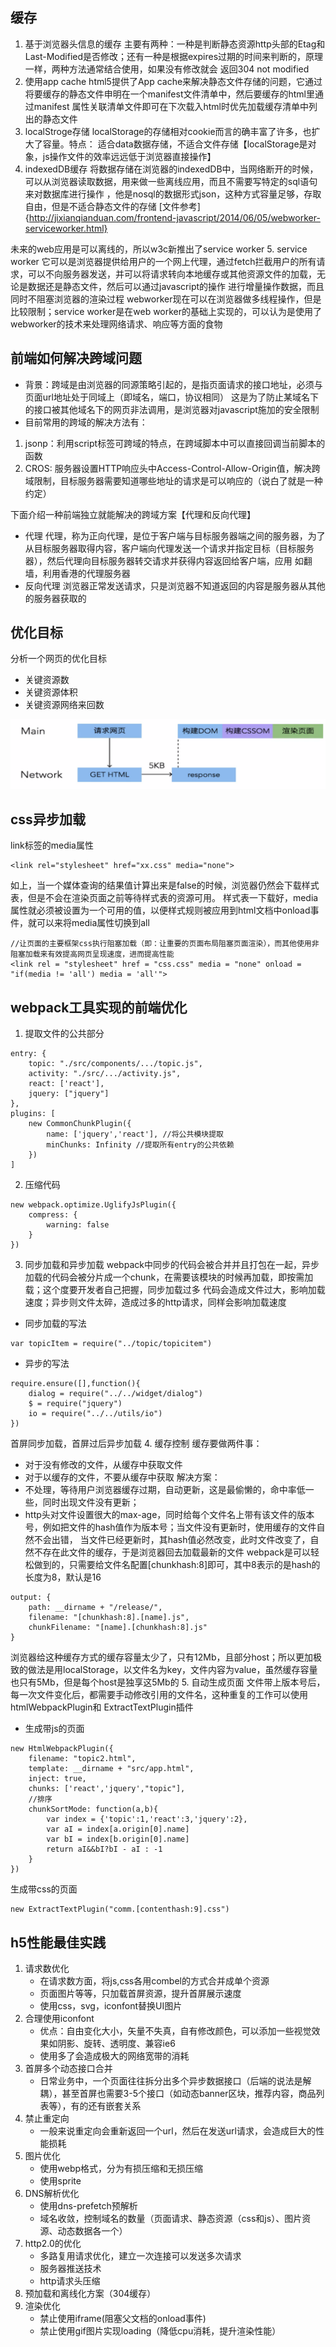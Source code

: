 ## 缓存
1. 基于浏览器头信息的缓存
主要有两种：一种是判断静态资源http头部的Etag和Last-Modified是否修改；还有一种是根据expires过期的时间来判断的，原理一样，两种方法通常结合使用，如果没有修改就会
返回304 not modified
2. 使用app cache
html5提供了App cache来解决静态文件存储的问题，它通过将要缓存的静态文件申明在一个manifest文件清单中，然后要缓存的html里通过manifest
属性关联清单文件即可在下次载入html时优先加载缓存清单中列出的静态文件
3. localStroge存储
localStorage的存储相对cookie而言的确丰富了许多，也扩大了容量。特点：
适合data数据存储，不适合文件存储【localStorage是对象，js操作文件的效率远远低于浏览器直接操作】
4. indexedDB缓存
将数据存储在浏览器的indexedDB中，当网络断开的时候，可以从浏览器读取数据，用来做一些离线应用，而且不需要写特定的sql语句来对数据库进行操作
，他是nosql的数据形式json，这种方式容量足够，存取自由，但是不适合静态文件的存储
[文件参考]{http://jixianqianduan.com/frontend-javascript/2014/06/05/webworker-serviceworker.html}

未来的web应用是可以离线的，所以w3c新推出了service worker
5. service worker
它可以是浏览器提供给用户的一个网上代理，通过fetch拦截用户的所有请求，可以不向服务器发送，并可以将请求转向本地缓存或其他资源文件的加载，无论是数据还是静态文件，然后可以通过javascript的操作
进行增量操作数据，而且同时不阻塞浏览器的渲染过程
webworker现在可以在浏览器做多线程操作，但是比较限制；service worker是在web worker的基础上实现的，可以认为是使用了webworker的技术来处理网络请求、响应等方面的食物

## 前端如何解决跨域问题
- 背景：跨域是由浏览器的同源策略引起的，是指页面请求的接口地址，必须与页面url地址处于同域上（即域名，端口，协议相同）
这是为了防止某域名下的接口被其他域名下的网页非法调用，是浏览器对javascript施加的安全限制
- 目前常用的跨域的解决方法有：
1. jsonp：利用script标签可跨域的特点，在跨域脚本中可以直接回调当前脚本的函数
2. CROS: 服务器设置HTTP响应头中Access-Control-Allow-Origin值，解决跨域限制，目标服务器需要知道哪些地址的请求是可以响应的（说白了就是一种约定）

下面介绍一种前端独立就能解决的跨域方案【代理和反向代理】
- 代理
代理，称为正向代理，是位于客户端与目标服务器端之间的服务器，为了从目标服务器取得内容，客户端向代理发送一个请求并指定目标（目标服务器），然后代理向目标服务器转交请求并获得内容返回给客户端，应用
如翻墙，利用香港的代理服务器
- 反向代理
浏览器正常发送请求，只是浏览器不知道返回的内容是服务器从其他的服务器获取的

## 优化目标
分析一个网页的优化目标
- 关键资源数
- 关键资源体积
- 关键资源网络来回数

![](../image/2.png)

## css异步加载
link标签的media属性
```
<link rel="stylesheet" href="xx.css" media="none">
```
如上，当一个媒体查询的结果值计算出来是false的时候，浏览器仍然会下载样式表，但是不会在渲染页面之前等待样式表的资源可用。
样式表一下载好，media属性就必须被设置为一个可用的值，以便样式规则被应用到html文档中onload事件，就可以来将media属性切换到all
```
//让页面的主要框架css执行阻塞加载（即：让重要的页面布局阻塞页面渲染），而其他使用非阻塞加载来有效提高网页呈现速度，进而提高性能
<link rel = "stylesheet" href = "css.css" media = "none" onload = "if(media != 'all') media = 'all'">
```

## webpack工具实现的前端优化
1. 提取文件的公共部分
```
entry: {
    topic: "./src/components/.../topic.js",
    activity: "./src/.../activity.js",
    react: ['react'],
    jquery: ["jquery"]
},
plugins: [
    new CommonChunkPlugin({
        name: ['jquery','react'], //将公共模块提取
        minChunks: Infinity //提取所有entry的公共依赖
    })
]
```
2. 压缩代码
```
new webpack.optimize.UglifyJsPlugin({
    compress: {
        warning: false
    }
})
```
3. 同步加载和异步加载
webpack中同步的代码会被合并并且打包在一起，异步加载的代码会被分片成一个chunk，在需要该模块的时候再加载，即按需加载；这个度要开发者自己把握，同步加载过多
代码会造成文件过大，影响加载速度；异步则文件太碎，造成过多的http请求，同样会影响加载速度
- 同步加载的写法
```
var topicItem = require("../topic/topicitem")
```
- 异步的写法
```
require.ensure([],function(){
    dialog = require("../../widget/dialog")
    $ = require("jquery")
    io = require("../../utils/io")
})
```
首屏同步加载，首屏过后异步加载
4. 缓存控制
缓存要做两件事：
- 对于没有修改的文件，从缓存中获取文件
- 对于以缓存的文件，不要从缓存中获取
解决方案：
- 不处理，等待用户浏览器缓存过期，自动更新，这是最偷懒的，命中率低一些，同时出现文件没有更新；
- http头对文件设置很大的max-age，同时给每个文件名上带有该文件的版本号，例如把文件的hash值作为版本号；当文件没有更新时，使用缓存的文件自然不会出错，
当文件已经更新时，其hash值必然改变，此时文件改变了，自然不存在此文件的缓存，于是浏览器回去加载最新的文件
webpack是可以轻松做到的，只需要给文件名配置[chunkhash:8]即可，其中8表示的是hash的长度为8，默认是16
```
output: {
    path: __dirname + "/release/",
    filename: "[chunkhash:8].[name].js",
    chunkFilename: "[name].[chunkhash:8].js"
}
```
浏览器给这种缓存方式的缓存容量太少了，只有12Mb，且部分host；所以更加极致的做法是用localStorage，以文件名为key，文件内容为value，虽然缓存容量也只有5Mb，但是每个host是独享这5Mb的
5. 自动生成页面
文件带上版本号后，每一次文件变化后，都需要手动修改引用的文件名，这种重复的工作可以使用htmlWebpackPlugin和
ExtractTextPlugin插件
- 生成带js的页面
```
new HtmlWebpackPlugin({
    filename: "topic2.html",
    template: __dirname + "src/app.html",
    inject: true,
    chunks: ['react','jquery',"topic"],
    //排序
    chunkSortMode: function(a,b){
        var index = {'topic':1,'react':3,'jquery':2},
        var aI = index[a.origin[0].name]
        var bI = index[b.origin[0].name]
        return aI&&bI?bI - aI : -1
    }
})
```
生成带css的页面
```
new ExtractTextPlugin("comm.[contenthash:9].css")
```

## h5性能最佳实践
1. 请求数优化
    - 在请求数方面，将js,css各用combel的方式合并成单个资源
    - 页面图片等等，只加载首屏资源，提升首屏展示速度
    - 使用css，svg，iconfont替换UI图片
2. 合理使用iconfont
    - 优点：自由变化大小，矢量不失真，自有修改颜色，可以添加一些视觉效果如阴影、旋转、透明度、兼容ie6
    - 使用多了会造成极大的网络宽带的消耗
3. 首屏多个动态接口合并
    - 日常业务中，一个页面往往拆分出多个异步数据接口（后端的说法是解耦），甚至首屏也需要3-5个接口（如动态banner区块，推荐内容，商品列表等），有的还有嵌套关系
4. 禁止重定向
    - 一般来说重定向会重新返回一个url，然后在发送url请求，会造成巨大的性能损耗
5. 图片优化
    - 使用webp格式，分为有损压缩和无损压缩
    - 使用sprite
6. DNS解析优化
    - 使用dns-prefetch预解析
    - 域名收敛，控制域名的数量（页面请求、静态资源（css和js）、图片资源、动态数据各一个）
7. http2.0的优化
    - 多路复用请求优化，建立一次连接可以发送多次请求
    - 服务器推送技术
    - http请求头压缩
8. 预加载和离线化方案（304缓存）
9. 渲染优化
    - 禁止使用iframe(阻塞父文档的onload事件)
    - 禁止使用gif图片实现loading（降低cpu消耗，提升渲染性能）
